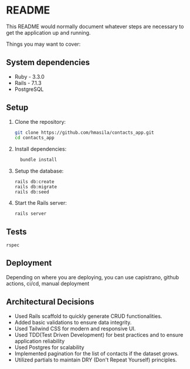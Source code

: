 # README

This README would normally document whatever steps are necessary to get the
application up and running.

Things you may want to cover:

## System dependencies
* Ruby - 3.3.0
* Rails - 7.1.3
* PostgreSQL

## Setup

1. Clone the repository:
  
    ```bash
    git clone https://github.com/hmasila/contacts_app.git
    cd contacts_app
    ```
    
2. Install dependencies:
    ```bash
      bundle install
    ```

3. Setup the database:

    ```
    rails db:create
    rails db:migrate
    rails db:seed
    ```
  
4. Start the Rails server:

    ```
    rails server
    ```

## Tests
```
rspec
``` 

## Deployment

Depending on where you are deploying, you can use capistrano, github actions, ci/cd, manual deployment

## Architectural Decisions
- Used Rails scaffold to quickly generate CRUD functionalities.
- Added basic validations to ensure data integrity.
- Used Tailwind CSS for modern and responsive UI.
- Used TDD(Test Driven Development) for best practices and to ensure application reliability
- Used Postgres for scalability
- Implemented pagination for the list of contacts if the dataset grows.
- Utilized partials to maintain DRY (Don't Repeat Yourself) principles.
